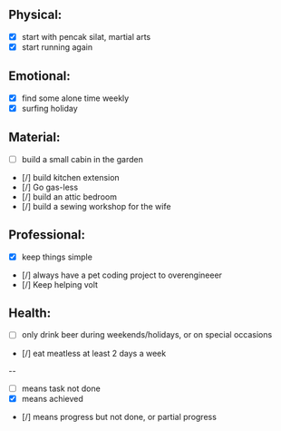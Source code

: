 
Physical:
-----------
- [x] start with pencak silat, martial arts
- [x] start running again
 
Emotional:
----------
- [x] find some alone time weekly
- [x] surfing holiday

Material:
-----------
- [ ] build a small cabin in the garden
- [/] build kitchen extension
- [/] Go gas-less
- [/] build an attic bedroom
- [/] build a sewing workshop for the wife

Professional:
-----------
- [x] keep things simple
- [/] always have a pet coding project to overengineeer
- [/] Keep helping volt

Health:
-----------
- [ ] only drink beer during weekends/holidays, or on special occasions
- [/] eat meatless at least 2 days a week

--
- [ ] means task not done
- [x] means achieved
- [/] means progress but not done, or partial progress
